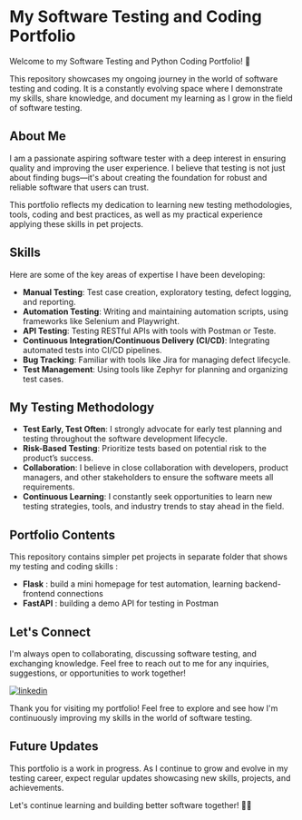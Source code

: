 # My Software Testing and Coding Portfolio

Welcome to my Software Testing and Python Coding Portfolio! 🚀

This repository showcases my ongoing journey in the world of software testing and coding. It is a constantly evolving space where I demonstrate my skills, share knowledge, and document my learning as I grow in the field of software testing.

## About Me

I am a passionate aspiring software tester with a deep interest in ensuring quality and improving the user experience. I believe that testing is not just about finding bugs—it's about creating the foundation for robust and reliable software that users can trust. 

This portfolio reflects my dedication to learning new testing methodologies, tools, coding and best practices, as well as my practical experience applying these skills in pet projects.

## Skills

Here are some of the key areas of expertise I have been developing:

- **Manual Testing**: Test case creation, exploratory testing, defect logging, and reporting.
- **Automation Testing**: Writing and maintaining automation scripts, using frameworks like Selenium and Playwright.
- **API Testing**: Testing RESTful APIs with tools with Postman or Teste.
- **Continuous Integration/Continuous Delivery (CI/CD)**: Integrating automated tests into CI/CD pipelines.
- **Bug Tracking**: Familiar with tools like Jira for managing defect lifecycle.
- **Test Management**: Using tools like Zephyr for planning and organizing test cases.

## My Testing Methodology

- **Test Early, Test Often**: I strongly advocate for early test planning and testing throughout the software development lifecycle.
- **Risk-Based Testing**: Prioritize tests based on potential risk to the product’s success.
- **Collaboration**: I believe in close collaboration with developers, product managers, and other stakeholders to ensure the software meets all requirements.
- **Continuous Learning**: I constantly seek opportunities to learn new testing strategies, tools, and industry trends to stay ahead in the field.

## Portfolio Contents

This repository contains simpler pet projects in separate folder that shows my testing and coding skills :

- **Flask** : build a mini homepage for test automation, learning backend-frontend connections
- **FastAPI** : building a demo API for testing in Postman

## Let's Connect

I'm always open to collaborating, discussing software testing, and exchanging knowledge. Feel free to reach out to me for any inquiries, suggestions, or opportunities to work together!

[![linkedin](https://img.shields.io/badge/linkedin-0A66C2?style=for-the-badge&logo=linkedin&logoColor=white)](https://hu.linkedin.com/in/m%C3%A1ty%C3%A1s-k%C3%B3czi-391b9a354?trk=people-guest_people_search-card)

Thank you for visiting my portfolio! Feel free to explore and see how I'm continuously improving my skills in the world of software testing.

## Future Updates

This portfolio is a work in progress. As I continue to grow and evolve in my testing career, expect regular updates showcasing new skills, projects, and achievements.

Let's continue learning and building better software together! 🔧✨

